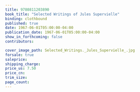 ```yaml
---
title: 9780811203890
book_title: "Selected Writings of Jules Supervielle"
binding: clothbound
published: true
date: 1967-06-01T05:00:00-04:00
publication_date: 1967-06-01T05:00:00-04:00
show_in_forthcoming: false
contributors:

cover_image_path: Selected_Writings._Jules_Supervielle_.jpg
forsale: true
saleprice:
shipping_charge:
price_us: 7.50
price_cn:
trim_size:
page_count:
---
```


